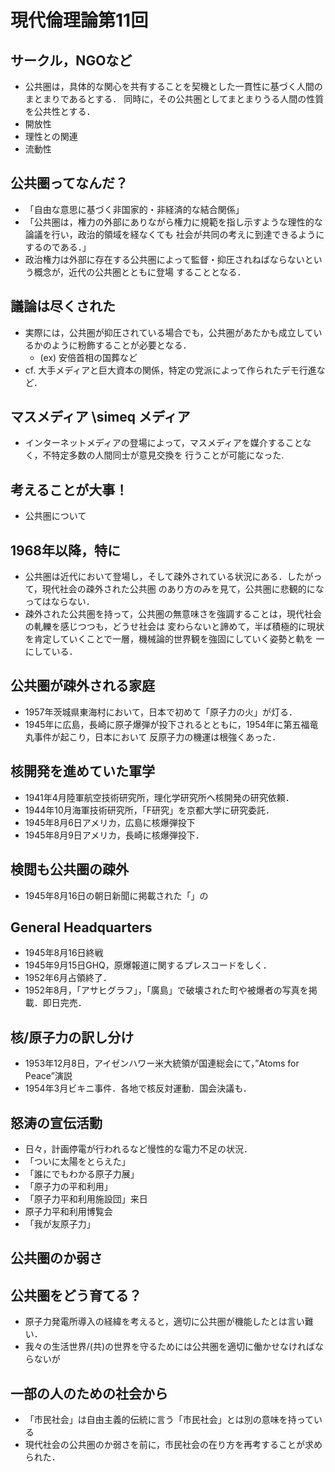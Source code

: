 # 現代倫理論第11回

## サークル，NGOなど
- 公共圏は，具体的な関心を共有することを契機とした一貫性に基づく人間のまとまりであるとする．
同時に，その公共圏としてまとまりうる人間の性質を公共性とする．
- 開放性
- 理性との関連
- 流動性

## 公共圏ってなんだ？
- 「自由な意思に基づく非国家的・非経済的な結合関係」
- 「公共圏は，権力の外部にありながら権力に規範を指し示すような理性的な論議を行い，政治的領域を経なくても
社会が共同の考えに到達できるようにするのである．」
- 政治権力は外部に存在する公共圏によって監督・抑圧されねばならないという概念が，近代の公共圏とともに登場
することとなる．

## 議論は尽くされた
- 実際には，公共圏が抑圧されている場合でも，公共圏があたかも成立しているかのように粉飾することが必要となる．
  - (ex) 安倍首相の国葬など
- cf. 大手メディアと巨大資本の関係，特定の党派によって作られたデモ行進など．

## マスメディア \simeq メディア
- インターネットメディアの登場によって，マスメディアを媒介することなく，不特定多数の人間同士が意見交換を
行うことが可能になった.

## 考えることが大事！
- 公共圏について

## 1968年以降，特に
- 公共圏は近代において登場し，そして疎外されている状況にある．したがって，現代社会の疎外された公共圏
のあり方のみを見て，公共圏に悲観的になってはならない．
- 疎外された公共圏を持って，公共圏の無意味さを強調することは，現代社会の軋轢を感じつつも，どうせ社会は
変わらないと諦めて，半ば積極的に現状を肯定していくことで一層，機械論的世界観を強固にしていく姿勢と軌を
一にしている．

## 公共圏が疎外される家庭
- 1957年茨城県東海村において，日本で初めて「原子力の火」が灯る．
- 1945年に広島，長崎に原子爆弾が投下されるとともに，1954年に第五福竜丸事件が起こり，日本において
反原子力の機運は根強くあった．

## 核開発を進めていた軍学
- 1941年4月陸軍航空技術研究所，理化学研究所へ核開発の研究依頼．
- 1944年10月海軍技術研究所，「F研究」を京都大学に研究委託．
- 1945年8月6日アメリカ，広島に核爆弾投下
- 1945年8月9日アメリカ，長崎に核爆弾投下．

## 検閲も公共圏の疎外
- 1945年8月16日の朝日新聞に掲載された「」の

## General Headquarters
- 1945年8月16日終戦
- 1945年9月15日GHQ，原爆報道に関するプレスコードをしく．
- 1952年6月占領終了．
- 1952年8月，「アサヒグラフ」，「廣島」で破壊された町や被爆者の写真を掲載．即日完売．

## 核/原子力の訳し分け
- 1953年12月8日，アイゼンハワー米大統領が国連総会にて，”Atoms for Peace”演説
- 1954年3月ビキニ事件．各地で核反対運動．国会決議も．

## 怒涛の宣伝活動
- 日々，計画停電が行われるなど慢性的な電力不足の状況．
- 「ついに太陽をとらえた」
- 「誰にでもわかる原子力展」
- 「原子力の平和利用」
- 「原子力平和利用施設団」来日
- 原子力平和利用博覧会
- 「我が友原子力」

## 公共圏のか弱さ

## 公共圏をどう育てる？
- 原子力発電所導入の経緯を考えると，適切に公共圏が機能したとは言い難い．
- 我々の生活世界/(共)の世界を守るためには公共圏を適切に働かせなければならないが

## 一部の人のための社会から
- 「市民社会」は自由主義的伝統に言う「市民社会」とは別の意味を持っている
- 現代社会の公共圏のか弱さを前に，市民社会の在り方を再考することが求められた．
